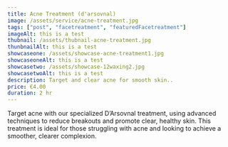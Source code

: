 ```yaml
---
title: Acne Treatment (d'arsovnal)
image: /assets/service/acne-treatment.jpg
tags: ["post", "facetreatment", "featuredFacetreatment"]
imageAlt: this is a test
thubnail: /assets/thubnail-acne-treatment.jpg
thunbnailAlt: this is a test
showcaseone: /assets/showcase-acne-treatment1.jpg
showcaseoneAlt: this is a test
showcasetwo: /assets/showcase-12waxing2.jpg
showcasetwoAlt: this is a test
description: Target and clear acne for smooth skin..
price: €4.00
duration: 2 hr
---
```

Target acne with our specialized D’Arsovnal treatment, using advanced techniques to reduce breakouts and promote clear, healthy skin. This treatment is ideal for those struggling with acne and looking to achieve a smoother, clearer complexion.

